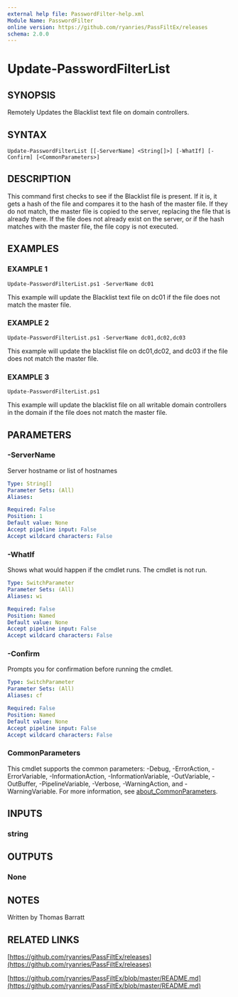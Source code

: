 ```yaml
---
external help file: PasswordFilter-help.xml
Module Name: PasswordFilter
online version: https://github.com/ryanries/PassFiltEx/releases
schema: 2.0.0
---
```


# Update-PasswordFilterList

## SYNOPSIS
Remotely Updates the Blacklist text file on domain controllers.

## SYNTAX

```
Update-PasswordFilterList [[-ServerName] <String[]>] [-WhatIf] [-Confirm] [<CommonParameters>]
```

## DESCRIPTION
This command first checks to see if the Blacklist file is present.
If it is, it gets a hash of the file and compares it to
the hash of the master file.
If they do not match, the master file is copied to the server, replacing the file that is already there.
If the file does not already exist on the server, or if the hash matches with the master file, the file copy is not executed.

## EXAMPLES

### EXAMPLE 1
```
Update-PasswordFilterList.ps1 -ServerName dc01
```

This example will update the Blacklist text file on dc01 if the file does not match the master file.

### EXAMPLE 2
```
Update-PasswordFilterList.ps1 -ServerName dc01,dc02,dc03
```

This example will update the blacklist file on dc01,dc02, and dc03 if the file does not match the master file.

### EXAMPLE 3
```
Update-PasswordFilterList.ps1
```

This example will update the blacklist file on all writable domain controllers in the domain if the file does not match the master file.

## PARAMETERS

### -ServerName
Server hostname or list of hostnames

```yaml
Type: String[]
Parameter Sets: (All)
Aliases:

Required: False
Position: 1
Default value: None
Accept pipeline input: False
Accept wildcard characters: False
```

### -WhatIf
Shows what would happen if the cmdlet runs.
The cmdlet is not run.

```yaml
Type: SwitchParameter
Parameter Sets: (All)
Aliases: wi

Required: False
Position: Named
Default value: None
Accept pipeline input: False
Accept wildcard characters: False
```

### -Confirm
Prompts you for confirmation before running the cmdlet.

```yaml
Type: SwitchParameter
Parameter Sets: (All)
Aliases: cf

Required: False
Position: Named
Default value: None
Accept pipeline input: False
Accept wildcard characters: False
```

### CommonParameters
This cmdlet supports the common parameters: -Debug, -ErrorAction, -ErrorVariable, -InformationAction, -InformationVariable, -OutVariable, -OutBuffer, -PipelineVariable, -Verbose, -WarningAction, and -WarningVariable. For more information, see [about_CommonParameters](http://go.microsoft.com/fwlink/?LinkID=113216).

## INPUTS

### string
## OUTPUTS

### None
## NOTES
Written by Thomas Barratt

## RELATED LINKS

[https://github.com/ryanries/PassFiltEx/releases](https://github.com/ryanries/PassFiltEx/releases)

[https://github.com/ryanries/PassFiltEx/blob/master/README.md](https://github.com/ryanries/PassFiltEx/blob/master/README.md)

